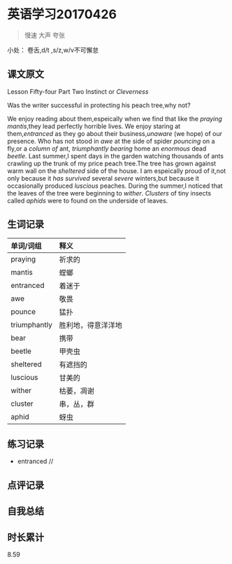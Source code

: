 # 英语学习20170426

> 慢速 大声 夸张

小处： 卷舌,d/t ,s/z,w/v不可懈怠

## 课文原文

Lesson Fifty-four   Part Two   Instinct or _Cleverness_

Was the writer successful in protecting his peach tree,why not?

We enjoy reading about them,espeically when we find that like the _praying_ _mantis_,they lead perfectly horrible lives.
We enjoy staring at them,_entranced_ as they go about their business,_unaware_ (we hope) of our presence. 
Who has not stood in _awe_ at the side of spider _pouncing_ on a fly,or a _column of_  ant, _triumphantly_ _bearing_ home an _enormous_ dead _beetle_.
Last summer,I spent days in the garden watching thousands of ants crawling up the trunk of my price peach tree.The tree has grown against warm wall on the _sheltered_ side of the house.
I am espeically proud of it,not only because it _has survived_ several _severe_ winters,but because it occasionally produced _luscious_ peaches. 
During the summer,I noticed that the leaves of the tree were beginning to _wither_.
_Clusters_ of tiny insects called _aphids_ were to found on the underside of leaves.


## 生词记录
| 单词/词组 | 释义  |
| :-----| :------|
| praying | 祈求的 |
| mantis | 螳螂 |
| entranced | 着迷于 |
| awe | 敬畏 |
| pounce |  猛扑 |
| triumphantly | 胜利地，得意洋洋地|
| bear | 携带 |
| beetle | 甲壳虫 |
| sheltered | 有遮挡的 |
| luscious | 甘美的|
| wither | 枯萎，凋谢|
| cluster | 串，丛，群 |
| aphid | 蚜虫 |

## 练习记录
* entranced //


## 点评记录
  
## 自我总结

## 时长累计
8.59
